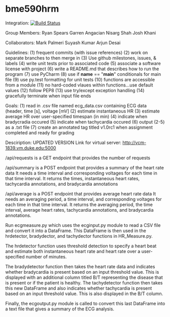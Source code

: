 # bme590hrm

Integration: [![Build Status](https://travis-ci.org/raspearsy/bme590hrm.svg?branch=master)](https://travis-ci.org/raspearsy/bme590hrm)

Group Members:
Ryan Spears
Garren Angacian
Nisarg Shah
Josh Khani

Collaborators:
Mark Palmeri
Suyash Kumar
Arjun Desai

Guidelines:
(1) frequent commits (with issue references)
(2) work on separate branches to then merge in
(3) Use github milestones, issues, & labels
(4) write unit tests prior to associated code
(5) associate a software license with project
(6) write a README.md that describes how to run the program
(7) use PyCharm
(8) use if __name__ == "__main__" conditionals for main file
(9) use py.test formatting for unit tests
(10) functions are accessible from a module
(11) no hard-coded vlaues within functions...use default values
(12) follow PEP8
(13) use try/except exception handling
(14) gracefully terminate when input file ends

Goals:
(1) read in .csv file named ecg_data.csv containing ECG data (header, time [s], voltage [mV]
(2) estimate instantaneous HR
(3) estimate average HR over user-specified timespan (in min)
(4) indicate when bradycradia occured
(5) indicate when tachycardia occured
(6) output (2-5) as a .txt file
(7) create an annotated tag titled v1.0rc1 when assignment completed and ready for grading

Desciription:
UPDATED VERSION
Link for virtual server: http://vcm-1839.vm.duke.edu:5000

/api/requests is a GET endpoint that provides the number of requests 

/api/summary is a POST endpoint that provides a summary of the heart rate data
It needs a time interval and corresponding voltages for each time in that time interval.
It returns the times, instantaneous heart rates, tachycardia annotations, and bradycardia annotations

/api/average is a POST endpoint that provides average heart rate data
It needs an averaging period, a time interval, and corresponding voltages for each time in that time interval.
It returns the averaging period, the time interval, average heart rates, tachycardia annotations, and bradycardia annotations.

Run ecgmeasure.py which uses the ecginput.py module to read a CSV file and convert it into a DataFrame. This DataFrame is then used in the hrdetector, bradydector, and tachydector functions in HR_Measure.py. 

The hrdetector function uses threshold detection to specify a heart beat and estimate both instantaneous heart rate and heart rate over a user-specified number of minutes. 

The bradydetector function then takes the heart rate data and indicates whether bradycardia is present based on an input threshold value. This is displayed with an additional column titled B/T representing the disease that is present or if the patient is healthy. The tachydetector function then takes this new DataFrame and also indicates whether tachycardia is present based on an input threshold value. This is also displayed in the B/T column. 

Finally, the ecgoutput.py module is called to convert this last DataFrame into a text file that gives a summary of the ECG analysis.